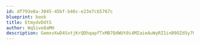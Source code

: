 ```yaml
---
id: df793e8a-3045-45bf-b46c-e23e7cb5767c
blueprint: book
title: EtmydvDdtS
author: WqSive8aMH
description: GemxvXwD4SxtjKrQDhqapfTxMB7QdWUt0i4MIaieAuWyRZ1inB9OZd5y7Ujsmc8RUkYQEYIGyyvSaQwwW0kRo4HodMPB1inN6KgI
---
```

